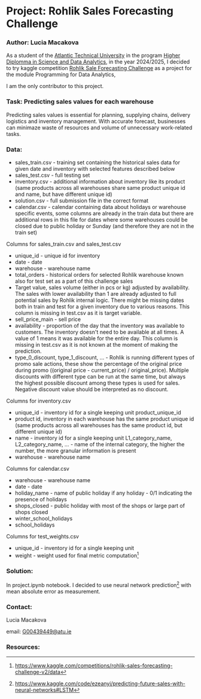 # Project: Rohlik Sales Forecasting Challenge
### Author: Lucia Macakova

As a student of the [Atlantic Technical University](https://www.atu.ie/) in the program [Higher Diplomma in Science and Data Analytics](https://www.gmit.ie/higher-diploma-in-science-in-computing-in-data-analytics), in the year 2024/2025, I decided to try kaggle competition [Rohlik Sale Forecasting Challenge](https://www.kaggle.com/competitions/rohlik-sales-forecasting-challenge-v2/overview) as a project for the module Programming for Data Analytics,

I am the only contributor to this project.

### Task: Predicting sales values for each warehouse 

Predicting sales values is essential for planning, supplying chains, delivery logistics and inventory management. With accurate forecast, businesses can minimaze waste of resources and volume of unnecessary work-related tasks.

###  Data:

-   sales_train.csv - training set containing the historical sales data for given date and inventory with selected features described below
-   sales_test.csv - full testing set
-   inventory.csv - additional information about inventory like its product (same products across all warehouses share same product unique id and name, but have different unique id)
-   solution.csv - full submission file in the correct format
-   calendar.csv - calendar containing data about holidays or warehouse specific events, some columns are already in the train data but there are additional rows in this file for dates where some warehouses could be closed due to public holiday or Sunday (and therefore they are not in the train set)

Columns for sales_train.csv and sales_test.csv

-   unique_id - unique id for inventory
-   date - date
-   warehouse - warehouse name
-   total_orders - historical orders for selected Rohlik warehouse known also for test set as a part of this challenge
sales 
-   Target value, sales volume (either in pcs or kg) adjusted by availability. The sales with lower availability than 1 are already adjusted to full potential sales by Rohlik internal logic. There might be missing dates both in train and test for a given inventory due to various reasons. This column is missing in test.csv as it is target variable.
-   sell_price_main - sell price
-   availability - proportion of the day that the inventory was available to customers. The inventory doesn't need to be available at all times. A value of 1 means it was available for the entire day. This column is missing in test.csv as it is not known at the moment of making the prediction.
-   type_0_discount, type_1_discount, … - Rohlik is running different types of promo sale actions, these show the percentage of the original price during promo ((original price - current_price) / original_price). Multiple discounts with different type can be run at the same time, but always the highest possible discount among these types is used for sales. Negative discount value should be interpreted as no discount.

Columns for inventory.csv

-   unique_id - inventory id for a single keeping unit
product_unique_id 
-   product id, inventory in each warehouse has the same product unique id (same products across all warehouses has the same product id, but different unique id)
-   name - inventory id for a single keeping unit
L1_category_name, L2_category_name, … - name of the internal category, the higher the number, the more granular information is present
-   warehouse - warehouse name

Columns for calendar.csv

-   warehouse - warehouse name
-   date - date
-   holiday_name - name of public holiday if any
holiday - 0/1 indicating the presence of holidays
-   shops_closed - public holiday with most of the shops or large part of shops closed
-   winter_school_holidays
-   school_holidays

Columns for test_weights.csv

-   unique_id - inventory id for a single keeping unit
-   weight - weight used for final metric computation[^1]

### Solution:

In project.ipynb notebook. I decided to use neural network prediction[^2] with mean absolute error as measurement.

### Contact:
Lucia Macakova

email: G00439449@atu.ie

### Resources:
[^1]: https://www.kaggle.com/competitions/rohlik-sales-forecasting-challenge-v2/data
[^2]: https://www.kaggle.com/code/ezeanyi/predicting-future-sales-with-neural-networks#LSTM
[^3]: https://en.wikipedia.org/wiki/Mean_absolute_error